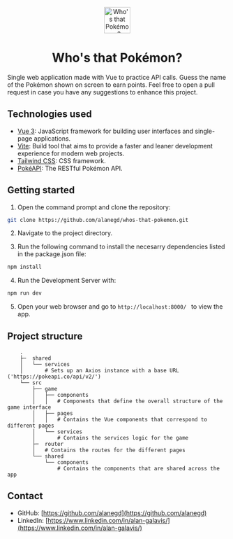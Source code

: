 <p align="center">
  <a>
    <img alt="Who's that Pokémon?" src="public/favicon.ico" width="60" />
  </a>
</p>

<h1 align="center">
  Who's that Pokémon?
</h1>

Single web application made with Vue to practice API calls. Guess the name of the Pokémon shown on screen to earn points. Feel free to open a pull request in case you have any suggestions to enhance this project.


## Technologies used

- [Vue 3](https://v3.vuejs.org/): JavaScript framework for building user interfaces and single-page applications.
- [Vite](https://vitejs.dev/): Build tool that aims to provide a faster and leaner development experience for modern web projects.
- [Tailwind CSS](https://tailwindcss.com/): CSS framework.
- [PokéAPI](https://pokeapi.co/): The RESTful Pokémon API.

## Getting started

1. Open the command prompt and clone the repository:
```sh
git clone https://github.com/alanegd/whos-that-pokemon.git
```

2. Navigate to the project directory.

3. Run the following command to install the necesarry dependencies listed in the package.json file:
```sh
npm install
```

4. Run the Development Server with:
```sh
npm run dev
```

5. Open your web browser and go to `http://localhost:8000/ ` to view the app.

## Project structure

```
    .
    ├─  shared
    │   └── services
    │       # Sets up an Axios instance with a base URL ('https://pokeapi.co/api/v2/')
    └── src
        ├── game
        │   ├── components
        │   │   # Components that define the overall structure of the game interface
        │   ├── pages
        │   │   # Contains the Vue components that correspond to different pages
        │   └── services
        │       # Contains the services logic for the game
        ├─  router
        │   # Contains the routes for the different pages
        └── shared
            └── components
                # Contains the components that are shared across the app
```

## Contact
* GitHub: [https://github.com/alanegd](https://github.com/alanegd)
* LinkedIn: [https://www.linkedin.com/in/alan-galavis/](https://www.linkedin.com/in/alan-galavis/)